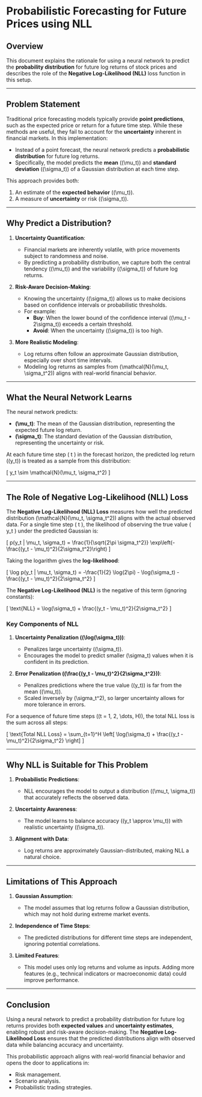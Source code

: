 # Probabilistic Forecasting for Future Prices using NLL

## Overview
This document explains the rationale for using a neural network to predict the **probability distribution** for future log returns of stock prices and describes the role of the **Negative Log-Likelihood (NLL)** loss function in this setup.

---

## Problem Statement
Traditional price forecasting models typically provide **point predictions**, such as the expected price or return for a future time step. While these methods are useful, they fail to account for the **uncertainty** inherent in financial markets. In this implementation:
- Instead of a point forecast, the neural network predicts a **probabilistic distribution** for future log returns.
- Specifically, the model predicts the **mean** (\(\mu_t\)) and **standard deviation** (\(\sigma_t\)) of a Gaussian distribution at each time step.

This approach provides both:
1. An estimate of the **expected behavior** (\(\mu_t\)).
2. A measure of **uncertainty** or risk (\(\sigma_t\)).

---

## Why Predict a Distribution?
1. **Uncertainty Quantification**:
    - Financial markets are inherently volatile, with price movements subject to randomness and noise.
    - By predicting a probability distribution, we capture both the central tendency (\(\mu_t\)) and the variability (\(\sigma_t\)) of future log returns.

2. **Risk-Aware Decision-Making**:
    - Knowing the uncertainty (\(\sigma_t\)) allows us to make decisions based on confidence intervals or probabilistic thresholds.
    - For example:
      - **Buy**: When the lower bound of the confidence interval (\(\mu_t - 2\sigma_t\)) exceeds a certain threshold.
      - **Avoid**: When the uncertainty (\(\sigma_t\)) is too high.

3. **More Realistic Modeling**:
    - Log returns often follow an approximate Gaussian distribution, especially over short time intervals.
    - Modeling log returns as samples from \(\mathcal{N}(\mu_t, \sigma_t^2)\) aligns with real-world financial behavior.

---

## What the Neural Network Learns
The neural network predicts:
- **\(\mu_t\)**: The mean of the Gaussian distribution, representing the expected future log return.
- **\(\sigma_t\)**: The standard deviation of the Gaussian distribution, representing the uncertainty or risk.

At each future time step \( t \) in the forecast horizon, the predicted log return (\(y_t\)) is treated as a sample from this distribution:

\[
y_t \sim \mathcal{N}(\mu_t, \sigma_t^2)
\]

---

## The Role of Negative Log-Likelihood (NLL) Loss

The **Negative Log-Likelihood (NLL) Loss** measures how well the predicted distribution \(\mathcal{N}(\mu_t, \sigma_t^2)\) aligns with the actual observed data. For a single time step \( t \), the likelihood of observing the true value \( y_t \) under the predicted Gaussian is:

\[
p(y_t | \mu_t, \sigma_t) = \frac{1}{\sqrt{2\pi \sigma_t^2}} \exp\left(-\frac{(y_t - \mu_t)^2}{2\sigma_t^2}\right)
\]

Taking the logarithm gives the **log-likelihood**:

\[
\log p(y_t | \mu_t, \sigma_t) = -\frac{1}{2} \log(2\pi) - \log(\sigma_t) - \frac{(y_t - \mu_t)^2}{2\sigma_t^2}
\]

The **Negative Log-Likelihood (NLL)** is the negative of this term (ignoring constants):

\[
\text{NLL} = \log(\sigma_t) + \frac{(y_t - \mu_t)^2}{2\sigma_t^2}
\]

### Key Components of NLL
1. **Uncertainty Penalization (\(\log(\sigma_t)\))**:
    - Penalizes large uncertainty (\(\sigma_t\)).
    - Encourages the model to predict smaller \(\sigma_t\) values when it is confident in its prediction.

2. **Error Penalization (\(\frac{(y_t - \mu_t)^2}{2\sigma_t^2}\))**:
    - Penalizes predictions where the true value (\(y_t\)) is far from the mean (\(\mu_t\)).
    - Scaled inversely by \(\sigma_t^2\), so larger uncertainty allows for more tolerance in errors.

For a sequence of future time steps (\(t = 1, 2, \dots, H\)), the total NLL loss is the sum across all steps:

\[
\text{Total NLL Loss} = \sum_{t=1}^H \left[ \log(\sigma_t) + \frac{(y_t - \mu_t)^2}{2\sigma_t^2} \right]
\]

---

## Why NLL is Suitable for This Problem
1. **Probabilistic Predictions**:
    - NLL encourages the model to output a distribution (\(\mu_t, \sigma_t\)) that accurately reflects the observed data.

2. **Uncertainty Awareness**:
    - The model learns to balance accuracy (\(y_t \approx \mu_t\)) with realistic uncertainty (\(\sigma_t\)).

3. **Alignment with Data**:
    - Log returns are approximately Gaussian-distributed, making NLL a natural choice.

---

## Limitations of This Approach
1. **Gaussian Assumption**:
    - The model assumes that log returns follow a Gaussian distribution, which may not hold during extreme market events.

2. **Independence of Time Steps**:
    - The predicted distributions for different time steps are independent, ignoring potential correlations.

3. **Limited Features**:
    - This model uses only log returns and volume as inputs. Adding more features (e.g., technical indicators or macroeconomic data) could improve performance.

---

## Conclusion
Using a neural network to predict a probability distribution for future log returns provides both **expected values** and **uncertainty estimates**, enabling robust and risk-aware decision-making. The **Negative Log-Likelihood Loss** ensures that the predicted distributions align with observed data while balancing accuracy and uncertainty.

This probabilistic approach aligns with real-world financial behavior and opens the door to applications in:
- Risk management.
- Scenario analysis.
- Probabilistic trading strategies.